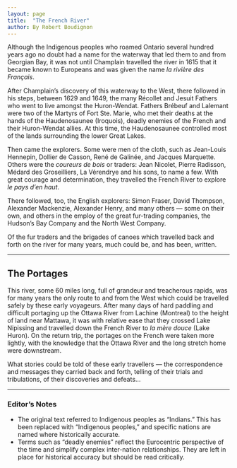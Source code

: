 ```yaml
---
layout: page
title:  "The French River"
author: By Robert Boudignon
---
```

Although the Indigenous peoples who roamed Ontario several hundred years ago no doubt had a name for the waterway that led them to and from Georgian Bay, it was not until Champlain travelled the river in 1615 that it became known to Europeans and was given the name *la rivière des Français*.  

After Champlain’s discovery of this waterway to the West, there followed in his steps, between 1629 and 1649, the many Récollet and Jesuit Fathers who went to live amongst the Huron-Wendat. Fathers Brébeuf and Lalemant were two of the Martyrs of Fort Ste. Marie, who met their deaths at the hands of the Haudenosaunee (Iroquois), deadly enemies of the French and their Huron-Wendat allies. At this time, the Haudenosaunee controlled most of the lands surrounding the lower Great Lakes.  

Then came the explorers. Some were men of the cloth, such as Jean-Louis Hennepin, Dollier de Casson, René de Galinée, and Jacques Marquette. Others were the *coureurs de bois* or traders: Jean Nicolet, Pierre Radisson, Médard des Groseilliers, La Vérendrye and his sons, to name a few. With great courage and determination, they travelled the French River to explore *le pays d’en haut*.  

There followed, too, the English explorers: Simon Fraser, David Thompson, Alexander Mackenzie, Alexander Henry, and many others — some on their own, and others in the employ of the great fur-trading companies, the Hudson’s Bay Company and the North West Company.  

Of the fur traders and the brigades of canoes which travelled back and forth on the river for many years, much could be, and has been, written.  

---

## The Portages  

This river, some 60 miles long, full of grandeur and treacherous rapids, was for many years the only route to and from the West which could be travelled safely by these early voyageurs. After many days of hard paddling and difficult portaging up the Ottawa River from Lachine (Montreal) to the height of land near Mattawa, it was with relative ease that they crossed Lake Nipissing and travelled down the French River to *la mère douce* (Lake Huron). On the return trip, the portages on the French were taken more lightly, with the knowledge that the Ottawa River and the long stretch home were downstream.  

What stories could be told of these early travellers — the correspondence and messages they carried back and forth, telling of their trials and tribulations, of their discoveries and defeats…  

---

### Editor’s Notes  

- The original text referred to Indigenous peoples as “Indians.” This has been replaced with “Indigenous peoples,” and specific nations are named where historically accurate.  
- Terms such as “deadly enemies” reflect the Eurocentric perspective of the time and simplify complex inter-nation relationships. They are left in place for historical accuracy but should be read critically.  
